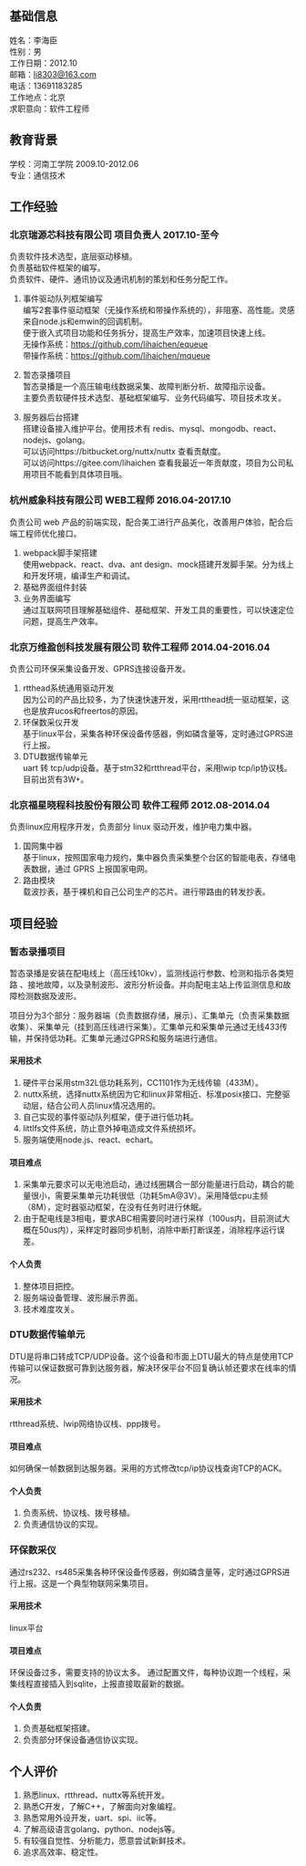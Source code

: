 ## 基础信息   
姓名：李海臣		
性别：男  
工作日期：2012.10  
邮箱：li8303@163.com  
电话：13691183285   
工作地点：北京   
求职意向：软件工程师  

## 教育背景
学校：河南工学院 2009.10-2012.06  
专业：通信技术  

## 工作经验   
### 北京瑞源芯科技有限公司 项目负责人 2017.10-至今   
负责软件技术选型，底层驱动移植。   
负责基础软件框架的编写。  
负责软件、硬件、通讯协议及通讯机制的策划和任务分配工作。

1. 事件驱动队列框架编写   
编写2套事件驱动框架（无操作系统和带操作系统的），非阻塞、高性能。灵感来自node.js和emwin的回调机制。    
便于嵌入式项目功能和任务拆分，提高生产效率，加速项目快速上线。  
无操作系统：https://github.com/lihaichen/equeue    
带操作系统：https://github.com/lihaichen/mqueue     

2. 暂态录播项目   
暂态录播是一个高压输电线数据采集、故障判断分析、故障指示设备。   
主要负责软硬件技术选型、基础框架编写、业务代码编写、项目技术攻关。   

3. 服务器后台搭建   
 搭建设备接入维护平台。使用技术有 redis、mysql、mongodb、react、nodejs、golang。  
可以访问https://bitbucket.org/nuttx/nuttx 查看贡献度。   
可以访问https://gitee.com/lihaichen 查看我最近一年贡献度，项目为公司私用项目不能看到具体项目哦。  

### 杭州威象科技有限公司 WEB工程师 2016.04-2017.10  
负责公司 web 产品的前端实现，配合美工进行产品美化，改善用户体验，配合后端工程师优化接口。  
1. webpack脚手架搭建  
使用webpack、react、dva、ant design、mock搭建开发脚手架。分为线上和开发环境，编译生产和调试。  
2. 基础界面组件封装   
3. 业务界面编写   
通过互联网项目理解基础组件、基础框架、开发工具的重要性，可以快速定位问题，提高生产效率。  

### 北京万维盈创科技发展有限公司 软件工程师 2014.04-2016.04  
负责公司环保采集设备开发、GPRS连接设备开发。  
1. rtthead系统通用驱动开发  
因为公司的产品比较多，为了快速快速开发，采用rtthead统一驱动框架，这也是放弃ucos和freertos的原因。  
2. 环保数采仪开发   
基于linux平台，采集各种环保设备传感器，例如磷含量等，定时通过GPRS进行上报。  
3. DTU数据传输单元   
 uart 转 tcp/udp设备。基于stm32和rtthread平台，采用lwip tcp/ip协议栈。目前出货有3W+。

### 北京福星晓程科技股份有限公司 软件工程师 2012.08-2014.04  
负责linux应用程序开发，负责部分 linux 驱动开发，维护电力集中器。   
1. 国网集中器   
基于linux，按照国家电力规约，集中器负责采集整个台区的智能电表，存储电表数据，通过 GPRS 上报国家电网。   
2. 路由模块   
载波抄表，基于裸机和自己公司生产的芯片。进行带路由的转发抄表。   

## 项目经验   
### 暂态录播项目    
暂态录播是安装在配电线上（高压线10kv），监测线运行参数、检测和指示各类短路 、接地故障，以及录制波形、波形分析设备。并向配电主站上传监测信息和故障检测数据及波形。  

项目分为3个部分：服务器端（负责数据存储，展示）、汇集单元（负责采集数据收集）、采集单元（挂到高压线进行采集）。汇集单元和采集单元通过无线433传输，并保持低功耗。汇集单元通过GPRS和服务端进行通信。   

#### 采用技术
1. 硬件平台采用stm32L低功耗系列，CC1101作为无线传输（433M）。   
2. nuttx系统，选择nuttx系统因为它和linux非常相近、标准posix接口、完整驱动层，结合公司人员linux情况选用的。   
3. 自己实现的事件驱动队列框架，便于进行低功耗。   
4. littlfs文件系统，防止意外掉电造成文件系统损坏。   
5. 服务端使用node.js、react、echart。   


#### 项目难点  
1. 采集单元要求可以无电池启动，通过线圈耦合一部分能量进行启动，耦合的能量很小，需要采集单元功耗很低（功耗5mA@3V）。采用降低cpu主频（8M），定时器驱动框架，在没有任务时进行休眠。   
2. 由于配电线是3相电，要求ABC相需要同时进行采样（100us内，目前测试大概在50us内），采样定时器同步机制，消除中断打断误差，消除程序运行误差。   

#### 个人负责   
1. 整体项目把控。   
2. 服务端设备管理、波形展示界面。   
3. 技术难度攻关。   

### DTU数据传输单元  
DTU是将串口转成TCP/UDP设备。这个设备和市面上DTU最大的特点是使用TCP传输可以保证数据可靠到达服务器，解决环保平台不回复确认帧还要求在线率的情况。 

#### 采用技术  
rtthread系统、lwip网络协议栈、ppp拨号。  
#### 项目难点  
如何确保一帧数据到达服务器。采用的方式修改tcp/ip协议栈查询TCP的ACK。   
#### 个人负责  
1. 负责系统、协议栈、拨号移植。   
2. 负责通信协议的实现。   

### 环保数采仪  
通过rs232、rs485采集各种环保设备传感器，例如磷含量等，定时通过GPRS进行上报。这是一个典型物联网采集项目。   
#### 采用技术   
linux平台  
#### 项目难点
环保设备过多，需要支持的协议太多。 通过配置文件，每种协议跑一个线程，采集线程直接插入到sqlite，上报直接取最新的数据。
  
#### 个人负责    
1. 负责基础框架搭建。   
2. 负责部分环保设备通信协议实现。   

## 个人评价

1. 熟悉linux、rtthread、nuttx等系统开发。   
2. 熟悉C开发，了解C++，了解面向对象编程。
3. 熟悉常用外设开发，uart、spi、iic等。
4. 了解高级语言golang、python、nodejs等。
5. 有较强自觉性、分析能力，愿意尝试新鲜技术。
6. 追求高效率、稳定性。










